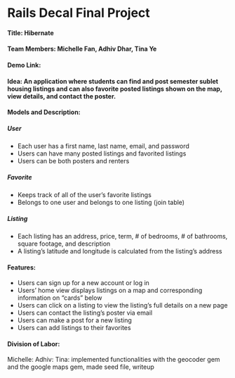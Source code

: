 # Rails Decal Final Project

#### **Title:** Hibernate
#### **Team Members:** Michelle Fan, Adhiv Dhar, Tina Ye
#### **Demo Link:**

#### **Idea:** An application where students can find and post semester sublet housing listings and can also favorite posted listings shown on the map, view details, and contact the poster.


#### **Models and Description:**
##### User
* Each user has a first name, last name, email, and password
* Users can have many posted listings and favorited listings
* Users can be both posters and renters

##### Favorite
* Keeps track of all of the user’s favorite listings
* Belongs to one user and belongs to one listing (join table)

##### Listing
* Each listing has an address, price, term, # of bedrooms, # of bathrooms, square footage, and description
* A listing’s latitude and longitude is calculated from the listing’s address

#### Features:
* Users can sign up for a new account or log in
* Users’ home view displays listings on a map and corresponding information on “cards” below
* Users can click on a listing to view the listing’s full details on a new page
* Users can contact the listing’s poster via email
* Users can make a post for a new listing
* Users can add listings to their favorites

#### Division of Labor:
Michelle: 
Adhiv: 
Tina: implemented functionalities with the geocoder gem and the google maps gem, made seed file, writeup
